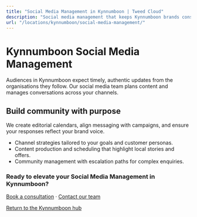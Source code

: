 ```yaml
---
title: "Social Media Management in Kynnumboon | Tweed Cloud"
description: "Social media management that keeps Kynnumboon brands consistent and engaging."
url: "/locations/kynnumboon/social-media-management/"
---
```


# Kynnumboon Social Media Management

Audiences in Kynnumboon expect timely, authentic updates from the organisations they follow. Our social media team plans content and manages conversations across your channels.

## Build community with purpose

We create editorial calendars, align messaging with campaigns, and ensure your responses reflect your brand voice.

- Channel strategies tailored to your goals and customer personas.
- Content production and scheduling that highlight local stories and offers.
- Community management with escalation paths for complex enquiries.

### Ready to elevate your Social Media Management in Kynnumboon?

[Book a consultation](/consultation/) · [Contact our team](/contact/)

[Return to the Kynnumboon hub](/locations/kynnumboon/)
